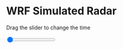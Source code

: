 <h1>WRF Simulated Radar</h1>
<p>Drag the slider to change the time</p>

<div class="slidecontainer">
<input oninput='setImage(this)' class="slider" type="range" min="0" max="5" value="0" step="1" />
<img id='img'/>
</div>

<script>
var img = document.getElementById('img');
var img_array = ['/assets/images/wrf/rf_wrfout_d01_2020-04-12_12:00:00.png',
'/assets/images/wrf/rf_wrfout_d01_2020-04-12_13:00:00.png',
'/assets/images/wrf/rf_wrfout_d01_2020-04-12_14:00:00.png',
'/assets/images/wrf/rf_wrfout_d01_2020-04-12_15:00:00.png',
'/assets/images/wrf/rf_wrfout_d01_2020-04-12_16:00:00.png',];
function setImage(obj)
{
        var value = obj.value;
        img.src = img_array[value];

}
</script>

